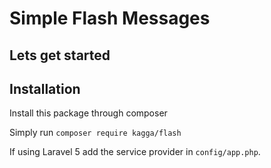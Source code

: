 # Simple Flash Messages

## Lets get started

## Installation

Install this package through composer

Simply run `composer require kagga/flash`

If using Laravel 5 add the service provider in `config/app.php`.




